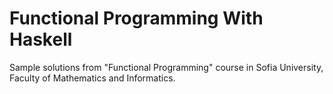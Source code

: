 # Functional Programming With Haskell

Sample solutions from "Functional Programming" course in Sofia University, Faculty of Mathematics and Informatics.
